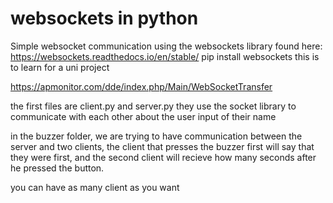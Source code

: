# websockets in python

Simple websocket communication using the websockets library found here: https://websockets.readthedocs.io/en/stable/
pip install websockets
this is to learn for a uni project

https://apmonitor.com/dde/index.php/Main/WebSocketTransfer

the first files are client.py and server.py
they use the socket library to communicate with each other about the user input of their name

in the buzzer folder, we are trying to have communication between the server and two clients, the client that presses the buzzer first will say that they were first, and the second client will recieve how many seconds after he pressed the button.

you can have as many client as you want
